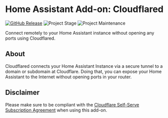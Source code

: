 # Home Assistant Add-on: Cloudflared

[![GitHub Release][releases-shield]][releases]
![Project Stage][project-stage-shield]
![Project Maintenance][maintenance-shield]

Connect remotely to your Home Assistant instance without opening any ports using
Cloudflared.

## About

Cloudflared connects your Home Assistant Instance via a secure tunnel to a domain
or subdomain at Cloudflare. Doing that, you can expose your Home Assistant to the
Internet without opening ports in your router.

## Disclaimer

Please make sure to be compliant with the
[Cloudflare Self-Serve Subscription Agreement][cloudflare-sssa] when using this
add-on.

[cloudflare-sssa]: https://www.cloudflare.com/terms/
[maintenance-shield]: https://img.shields.io/maintenance/yes/2023.svg
[project-stage-shield]: https://img.shields.io/badge/project%20stage-production%20ready-brightgreen.svg
[releases-shield]: https://img.shields.io/github/v/release/brenner-tobias/addon-cloudflared?include_prereleases
[releases]: https://github.com/brenner-tobias/addon-cloudflared/releases
